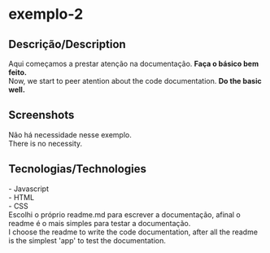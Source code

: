 # exemplo-2


<h2>Descrição/Description</h2>
Aqui começamos a prestar atenção na documentação. <strong>Faça o básico bem feito.</strong><br>
Now, we start to peer atention about the code documentation. <strong>Do the basic well.</strong>

<h2>Screenshots</h2>
Não há necessidade nesse exemplo.<br>
There is no necessity.

<h2>Tecnologias/Technologies</h2>
- Javascript<br>
- HTML<br>
- CSS<br>
Escolhi o próprio readme.md para escrever a documentação, afinal o readme é o mais simples para testar a documentação.<br>
I choose the readme to write the code documentation, after all the readme is the simplest 'app' to test the documentation.

